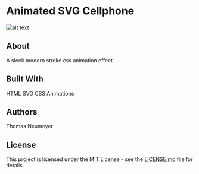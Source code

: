 # Animated SVG Cellphone

![alt text](https://github.com/t-neu/svg-cellphone/blob/master/cellphone.jpg?raw=true)

## About

A sleek modern stroke css animation effect.

## Built With

HTML
SVG
CSS Animations

## Authors

Thomas Neumeyer

## License

This project is licensed under the MIT License - see the [LICENSE.md](LICENSE.md) file for details
